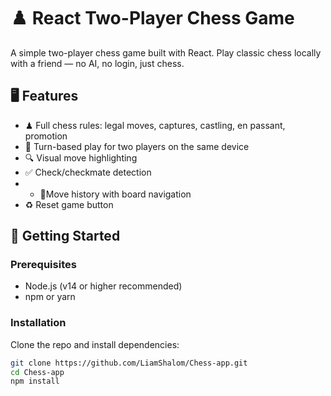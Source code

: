 # ♟️ React Two-Player Chess Game

A simple two-player chess game built with React. Play classic chess locally with a friend — no AI, no login, just chess.

## 🖥️ Features

- ♟ Full chess rules: legal moves, captures, castling, en passant, promotion
- 🔁 Turn-based play for two players on the same device
- 🔍 Visual move highlighting
- ✅ Check/checkmate detection
- - 📙Move history with board navigation
- ♻ Reset game button

## 🚀 Getting Started

### Prerequisites

- Node.js (v14 or higher recommended)
- npm or yarn

### Installation

Clone the repo and install dependencies:

```bash
git clone https://github.com/LiamShalom/Chess-app.git
cd Chess-app
npm install
